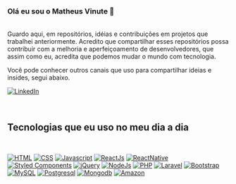 ### Olá eu sou o Matheus Vinute 👋
<br>
Guardo aqui, em repositórios, idéias e contribuições em projetos que trabalhei anteriormente. Acredito que compartilhar esses repositórios possa contribuir com a melhoria e aperfeiçoamento de desenvolvedores, que assim como eu, acredita que podemos mudar o mundo com tecnologia.


Você pode conhecer outros canais que uso para compartilhar ideias e insides, segui abaixo.
<br>

[![LinkedIn](https://img.shields.io/badge/LinkedIn-0077B5?style=for-the-badge&logo=linkedin&logoColor=white)](https://www.linkedin.com/in/matheus-vinute-a208b410a/)

<br>

## Tecnologias que eu uso no meu dia a dia
<br>

[![HTML](https://img.shields.io/badge/HTML-239120?style=for-the-badge&logo=html5&logoColor=white)](#)
[![CSS](https://img.shields.io/badge/CSS-239120?&style=for-the-badge&logo=css3&logoColor=white)](#)
[![Javascript](https://img.shields.io/badge/JavaScript-F7DF1E?style=for-the-badge&logo=javascript&logoColor=black)](#)
[![ReactJs](https://img.shields.io/badge/React-20232A?style=for-the-badge&logo=react&logoColor=61DAFB)](#)
[![ReactNative](https://img.shields.io/badge/React_Native-20232A?style=for-the-badge&logo=react&logoColor=61DAFB)](#)
[![Styled Components](https://img.shields.io/badge/styled--components-DB7093?style=for-the-badge&logo=styled-components&logoColor=white)](#)
[![jQuery](https://img.shields.io/badge/jQuery-0769AD?style=for-the-badge&logo=jquery&logoColor=white)](#)
[![NodeJs](https://img.shields.io/badge/Node.js-43853D?style=for-the-badge&logo=node.js&logoColor=white)](#)
[![PHP](https://img.shields.io/badge/PHP-777BB4?style=for-the-badge&logo=php&logoColor=white)](#)
[![Laravel](https://img.shields.io/badge/Laravel-FF2D20?style=for-the-badge&logo=laravel&logoColor=white)](#)
[![Bootstrap](https://img.shields.io/badge/Bootstrap-563D7C?style=for-the-badge&logo=bootstrap&logoColor=white)](#)
[![MySQL](https://img.shields.io/badge/MySQL-00000F?style=for-the-badge&logo=mysql&logoColor=white)](#)
[![Postgresql](	https://img.shields.io/badge/PostgreSQL-316192?style=for-the-badge&logo=postgresql&logoColor=white)](#)
[![Mongodb](https://img.shields.io/badge/MongoDB-4EA94B?style=for-the-badge&logo=mongodb&logoColor=white)](#)
[![Amazon](https://img.shields.io/badge/Amazon_AWS-232F3E?style=for-the-badge&logo=amazon-aws&logoColor=white)](#)
